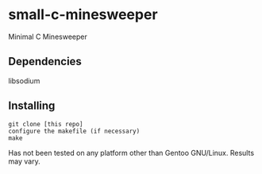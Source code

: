 # small-c-minesweeper

Minimal C Minesweeper

## Dependencies
libsodium

## Installing
```
git clone [this repo]
configure the makefile (if necessary)
make
```

Has not been tested on any platform other than Gentoo GNU/Linux.
Results may vary.
